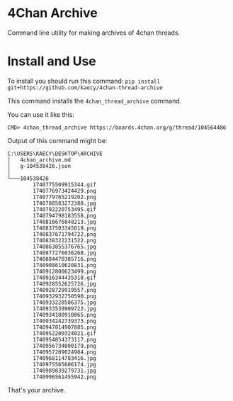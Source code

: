 # 4Chan Archive

Command line utility for making archives of 4chan threads.

# Install and Use
To install you should run this command: `pip install git+https://github.com/kaecy/4chan-thread-archive`

This command installs the `4chan_thread_archive` command.


You can use it like this:
```terminal
CMD> 4chan_thread_archive https://boards.4chan.org/g/thread/104564486
```

Output of this command might be:
```output
C:\USERS\KAECY\DESKTOP\ARCHIVE
│   4chan_archive.md
│   g-104538426.json
│
└───104538426
        1740775509915344.gif
        1740776973424429.png
        1740779765219202.png
        1740788583272380.jpg
        1740792220753495.gif
        1740794798183558.png
        1740816676848213.jpg
        1740837503345019.png
        1740837671794722.png
        1740838322231522.png
        1740863855376765.jpg
        1740877276036268.jpg
        1740884470385716.png
        1740908610620831.png
        1740912800623499.png
        1740916344435318.gif
        1740928552625726.jpg
        1740928729919557.png
        1740932932750590.png
        1740933228506375.jpg
        1740933539909722.jpg
        1740934180910865.png
        1740934242739373.png
        1740947814907885.png
        1740952209324021.gif
        1740954854373117.png
        1740956734000179.png
        1740957209024984.png
        1740968114783416.jpg
        1740975565606174.jpg
        1740989839279731.jpg
        1740996561455942.png
```
That's your archive.
